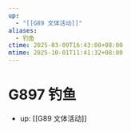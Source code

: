 ```yaml
---
up:
  - "[[G89 文体活动]]"
aliases:
  - 钓鱼
ctime: 2025-03-09T16:43:08+08:00
mtime: 2025-10-01T11:41:32+08:00
---
```


# G897 钓鱼

- up: [[G89 文体活动]]
